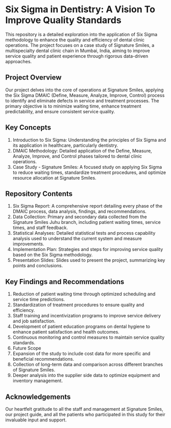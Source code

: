 # Six Sigma in Dentistry: A Vision To Improve Quality Standards
This repository is a detailed exploration into the application of Six Sigma methodology to enhance the quality and efficiency of dental clinic operations. The project focuses on a case study of Signature Smiles, a multispecialty dental clinic chain in Mumbai, India, aiming to improve service quality and patient experience through rigorous data-driven approaches.

## Project Overview
Our project delves into the core of operations at Signature Smiles, applying the Six Sigma DMAIC (Define, Measure, Analyze, Improve, Control) process to identify and eliminate defects in service and treatment processes. The primary objective is to minimize waiting time, enhance treatment predictability, and ensure consistent service quality.

## Key Concepts
1. Introduction to Six Sigma: Understanding the principles of Six Sigma and its application in healthcare, particularly dentistry.
2. DMAIC Methodology: Detailed application of the Define, Measure, Analyze, Improve, and Control phases tailored to dental clinic operations.
3. Case Study - Signature Smiles: A focused study on applying Six Sigma to reduce waiting times, standardize treatment procedures, and optimize resource allocation at Signature Smiles.

## Repository Contents
1. Six Sigma Report: A comprehensive report detailing every phase of the DMAIC process, data analysis, findings, and recommendations.
2. Data Collection: Primary and secondary data collected from the Signature Smiles Juhu branch, including patient waiting times, service times, and staff feedback.
3. Statistical Analyses: Detailed statistical tests and process capability analysis used to understand the current system and measure improvements.
4. Implementation Plan: Strategies and steps for improving service quality based on the Six Sigma methodology.
5. Presentation Slides: Slides used to present the project, summarizing key points and conclusions.

## Key Findings and Recommendations
1. Reduction of patient waiting time through optimized scheduling and service time predictions.
2. Standardization of treatment procedures to ensure quality and efficiency.
3. Staff training and incentivization programs to improve service delivery and job satisfaction.
4. Development of patient education programs on dental hygiene to enhance patient satisfaction and health outcomes.
5. Continuous monitoring and control measures to maintain service quality standards.
6. Future Scope
7. Expansion of the study to include cost data for more specific and beneficial recommendations.
8. Collection of long-term data and comparison across different branches of Signature Smiles.
9. Deeper analysis into the supplier side data to optimize equipment and inventory management.

## Acknowledgements
Our heartfelt gratitude to all the staff and management at Signature Smiles, our project guide, and all the patients who participated in this study for their invaluable input and support.